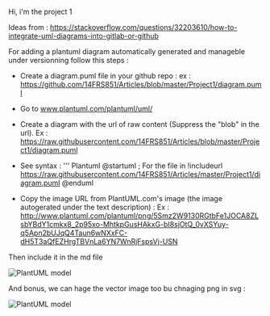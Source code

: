 Hi, i'm the project 1

Ideas from : https://stackoverflow.com/questions/32203610/how-to-integrate-uml-diagrams-into-gitlab-or-github

For adding a plantuml diagram automatically generated and manageble under versionning follow this steps :
  - Create a diagram.puml file in your github repo : ex : https://github.com/14FRS851/Articles/blob/master/Project1/diagram.puml
  - Go to www.plantuml.com/plantuml/uml/
  - Create a diagram with the url of raw content (Suppress the "blob" in the url). Ex : https://raw.githubusercontent.com/14FRS851/Articles/blob/master/Project1/diagram.puml
  - See syntax :
''' Plantuml
@startuml
; For the file in 
!includeurl https://raw.githubusercontent.com/14FRS851/Articles/master/Project1/diagram.puml
@enduml

  - Copy the image URL from PlantUML.com's image (the image autogerated under the text description) : Ex : http://www.plantuml.com/plantuml/png/5Smz2W9130RGtbFe1JOCA8ZLsbYBdY1cmkx8_2p95xo-MhtkpGusHAkxG-bI8sjOtQ_0vXSYuy-q5Apn2bUJqQ4Taun6wNXxFC-dH5T3aQfEZHrgTBVnLa6YN7WnRjFspsVj-USN
  
  Then include it in the md file
  
  ![PlantUML model](http://www.plantuml.com/plantuml/png/5Smz2W9130RGtbFe1JOCA8ZLsbYBdY1cmkx8_2p95xo-MhtkpGusHAkxG-bI8sjOtQ_0vXSYuy-q5Apn2bUJqQ4Taun6wNXxFC-dH5T3aQfEZHrgTBVnLa6YN7WnRjFspsVj-USN)
  
  And bonus, we can hage the vector image too bu chnaging png in svg :
  
  ![PlantUML model](http://www.plantuml.com/plantuml/svg/5Smz2W9130RGtbFe1JOCA8ZLsbYBdY1cmkx8_2p95xo-MhtkpGusHAkxG-bI8sjOtQ_0vXSYuy-q5Apn2bUJqQ4Taun6wNXxFC-dH5T3aQfEZHrgTBVnLa6YN7WnRjFspsVj-USN)
